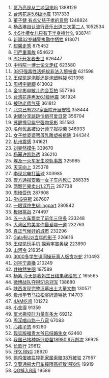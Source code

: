 1. [贾乃亮是从工地回来吗](https://s.weibo.com/weibo?q=%23%E8%B4%BE%E4%B9%83%E4%BA%AE%E6%98%AF%E4%BB%8E%E5%B7%A5%E5%9C%B0%E5%9B%9E%E6%9D%A5%E5%90%97%23&Refer=top) 1388129
1. [台湾花莲5.6级地震](https://s.weibo.com/weibo?q=%E5%8F%B0%E6%B9%BE%E8%8A%B1%E8%8E%B25.6%E7%BA%A7%E5%9C%B0%E9%9C%87&Refer=top) 1317333
1. [董子健 有点父慈子孝的意思](https://s.weibo.com/weibo?q=%E8%91%A3%E5%AD%90%E5%81%A5%20%E6%9C%89%E7%82%B9%E7%88%B6%E6%85%88%E5%AD%90%E5%AD%9D%E7%9A%84%E6%84%8F%E6%80%9D&Refer=top) 1248824
1. [杨丞琳自认流行音乐出道三次第二人](https://s.weibo.com/weibo?q=%E6%9D%A8%E4%B8%9E%E7%90%B3%E8%87%AA%E8%AE%A4%E6%B5%81%E8%A1%8C%E9%9F%B3%E4%B9%90%E5%87%BA%E9%81%93%E4%B8%89%E6%AC%A1%E7%AC%AC%E4%BA%8C%E4%BA%BA&Refer=top) 1052534
1. [小S吐槽女儿只有下半身拽什么](https://s.weibo.com/weibo?q=%E5%B0%8FS%E5%90%90%E6%A7%BD%E5%A5%B3%E5%84%BF%E5%8F%AA%E6%9C%89%E4%B8%8B%E5%8D%8A%E8%BA%AB%E6%8B%BD%E4%BB%80%E4%B9%88&Refer=top) 938741
1. [新疆32岁辅警执勤中牺牲](https://s.weibo.com/weibo?q=%E6%96%B0%E7%96%8632%E5%B2%81%E8%BE%85%E8%AD%A6%E6%89%A7%E5%8B%A4%E4%B8%AD%E7%89%BA%E7%89%B2&Refer=top) 918071
1. [甜馨走秀](https://s.weibo.com/weibo?q=%E7%94%9C%E9%A6%A8%E8%B5%B0%E7%A7%80&Refer=top) 875452
1. [F1严重事故](https://s.weibo.com/weibo?q=%23F1%E4%B8%A5%E9%87%8D%E4%BA%8B%E6%95%85%23&Refer=top) 854622
1. [PDF开发者去世](https://s.weibo.com/weibo?q=PDF%E5%BC%80%E5%8F%91%E8%80%85%E5%8E%BB%E4%B8%96&Refer=top) 626447
1. [中科院一博士论文走红](https://s.weibo.com/weibo?q=%23%E4%B8%AD%E7%A7%91%E9%99%A2%E4%B8%80%E5%8D%9A%E5%A3%AB%E8%AE%BA%E6%96%87%E8%B5%B0%E7%BA%A2%23&Refer=top) 623580
1. [38只强毒性活蚂蚁非法入境被查](https://s.weibo.com/weibo?q=38%E5%8F%AA%E5%BC%BA%E6%AF%92%E6%80%A7%E6%B4%BB%E8%9A%82%E8%9A%81%E9%9D%9E%E6%B3%95%E5%85%A5%E5%A2%83%E8%A2%AB%E6%9F%A5&Refer=top) 621598
1. [王俊凯是泡脚还是泡塑料袋](https://s.weibo.com/weibo?q=%23%E7%8E%8B%E4%BF%8A%E5%87%AF%E6%98%AF%E6%B3%A1%E8%84%9A%E8%BF%98%E6%98%AF%E6%B3%A1%E5%A1%91%E6%96%99%E8%A2%8B%23&Refer=top) 621398
1. [周柯宇崴脚](https://s.weibo.com/weibo?q=%23%E5%91%A8%E6%9F%AF%E5%AE%87%E5%B4%B4%E8%84%9A%23&Refer=top) 613002
1. [金宇彬申敏儿约会互拍](https://s.weibo.com/weibo?q=%23%E9%87%91%E5%AE%87%E5%BD%AC%E7%94%B3%E6%95%8F%E5%84%BF%E7%BA%A6%E4%BC%9A%E4%BA%92%E6%8B%8D%23&Refer=top) 557796
1. [台湾花莲再发6.1级地震](https://s.weibo.com/weibo?q=%23%E5%8F%B0%E6%B9%BE%E8%8A%B1%E8%8E%B2%E5%86%8D%E5%8F%916.1%E7%BA%A7%E5%9C%B0%E9%9C%87%23&Refer=top) 361924
1. [被钟老师气死](https://s.weibo.com/weibo?q=%23%E8%A2%AB%E9%92%9F%E8%80%81%E5%B8%88%E6%B0%94%E6%AD%BB%23&Refer=top) 361812
1. [北京已有237家医院开展安检](https://s.weibo.com/weibo?q=%E5%8C%97%E4%BA%AC%E5%B7%B2%E6%9C%89237%E5%AE%B6%E5%8C%BB%E9%99%A2%E5%BC%80%E5%B1%95%E5%AE%89%E6%A3%80&Refer=top) 358444
1. [谢娜分享跳跳俏俏可爱日常](https://s.weibo.com/weibo?q=%23%E8%B0%A2%E5%A8%9C%E5%88%86%E4%BA%AB%E8%B7%B3%E8%B7%B3%E4%BF%8F%E4%BF%8F%E5%8F%AF%E7%88%B1%E6%97%A5%E5%B8%B8%23&Refer=top) 356704
1. [苏醒撞见紫宁强吻奚彬](https://s.weibo.com/weibo?q=%23%E8%8B%8F%E9%86%92%E6%92%9E%E8%A7%81%E7%B4%AB%E5%AE%81%E5%BC%BA%E5%90%BB%E5%A5%9A%E5%BD%AC%23&Refer=top) 351583
1. [名创优品被设计师举报抄袭](https://s.weibo.com/weibo?q=%23%E5%90%8D%E5%88%9B%E4%BC%98%E5%93%81%E8%A2%AB%E8%AE%BE%E8%AE%A1%E5%B8%88%E4%B8%BE%E6%8A%A5%E6%8A%84%E8%A2%AD%23&Refer=top) 348933
1. [女子给婆婆喂母乳雕塑被拆除](https://s.weibo.com/weibo?q=%E5%A5%B3%E5%AD%90%E7%BB%99%E5%A9%86%E5%A9%86%E5%96%82%E6%AF%8D%E4%B9%B3%E9%9B%95%E5%A1%91%E8%A2%AB%E6%8B%86%E9%99%A4&Refer=top) 344344
1. [杭州震感](https://s.weibo.com/weibo?q=%E6%9D%AD%E5%B7%9E%E9%9C%87%E6%84%9F&Refer=top) 341621
1. [刘昊然摸牛](https://s.weibo.com/weibo?q=%23%E5%88%98%E6%98%8A%E7%84%B6%E6%91%B8%E7%89%9B%23&Refer=top) 339670
1. [杨幂许凯路透](https://s.weibo.com/weibo?q=%23%E6%9D%A8%E5%B9%82%E8%AE%B8%E5%87%AF%E8%B7%AF%E9%80%8F%23&Refer=top) 336210
1. [埃及一火车发生脱轨事故](https://s.weibo.com/weibo?q=%23%E5%9F%83%E5%8F%8A%E4%B8%80%E7%81%AB%E8%BD%A6%E5%8F%91%E7%94%9F%E8%84%B1%E8%BD%A8%E4%BA%8B%E6%95%85%23&Refer=top) 325985
1. [天天向上](https://s.weibo.com/weibo?q=%E5%A4%A9%E5%A4%A9%E5%90%91%E4%B8%8A&Refer=top) 325378
1. [李现北电打篮球](https://s.weibo.com/weibo?q=%23%E6%9D%8E%E7%8E%B0%E5%8C%97%E7%94%B5%E6%89%93%E7%AF%AE%E7%90%83%23&Refer=top) 303985
1. [警方通报安徽一女子车内死亡](https://s.weibo.com/weibo?q=%E8%AD%A6%E6%96%B9%E9%80%9A%E6%8A%A5%E5%AE%89%E5%BE%BD%E4%B8%80%E5%A5%B3%E5%AD%90%E8%BD%A6%E5%86%85%E6%AD%BB%E4%BA%A1&Refer=top) 288335
1. [两颗芒果卖出1.2万元](https://s.weibo.com/weibo?q=%23%E4%B8%A4%E9%A2%97%E8%8A%92%E6%9E%9C%E5%8D%96%E5%87%BA1.2%E4%B8%87%E5%85%83%23&Refer=top) 287738
1. [周琦受伤](https://s.weibo.com/weibo?q=%E5%91%A8%E7%90%A6%E5%8F%97%E4%BC%A4&Refer=top) 287608
1. [RNG夺冠](https://s.weibo.com/weibo?q=%23RNG%E5%A4%BA%E5%86%A0%23&Refer=top) 287607
1. [一眼误终生killingpart](https://s.weibo.com/weibo?q=%23%E4%B8%80%E7%9C%BC%E8%AF%AF%E7%BB%88%E7%94%9Fkillingpart%23&Refer=top) 280842
1. [极限挑战](https://s.weibo.com/weibo?q=%E6%9E%81%E9%99%90%E6%8C%91%E6%88%98&Refer=top) 274497
1. [五一火车票卖了前年三倍多](https://s.weibo.com/weibo?q=%23%E4%BA%94%E4%B8%80%E7%81%AB%E8%BD%A6%E7%A5%A8%E5%8D%96%E4%BA%86%E5%89%8D%E5%B9%B4%E4%B8%89%E5%80%8D%E5%A4%9A%23&Refer=top) 233248
1. [大湾区的美食你最爱哪一道](https://s.weibo.com/weibo?q=%23%E5%A4%A7%E6%B9%BE%E5%8C%BA%E7%9A%84%E7%BE%8E%E9%A3%9F%E4%BD%A0%E6%9C%80%E7%88%B1%E5%93%AA%E4%B8%80%E9%81%93%23&Refer=top) 232763
1. [真正气候好的城市](https://s.weibo.com/weibo?q=%23%E7%9C%9F%E6%AD%A3%E6%B0%94%E5%80%99%E5%A5%BD%E7%9A%84%E5%9F%8E%E5%B8%82%23&Refer=top) 232296
1. [Gala有Uzi当年的影子](https://s.weibo.com/weibo?q=%23Gala%E6%9C%89Uzi%E5%BD%93%E5%B9%B4%E7%9A%84%E5%BD%B1%E5%AD%90%23&Refer=top) 226616
1. [王俊凯玩手机 探索宇宙奥秘](https://s.weibo.com/weibo?q=%E7%8E%8B%E4%BF%8A%E5%87%AF%E7%8E%A9%E6%89%8B%E6%9C%BA%20%E6%8E%A2%E7%B4%A2%E5%AE%87%E5%AE%99%E5%A5%A5%E7%A7%98&Refer=top) 223890
1. [山河令](https://s.weibo.com/weibo?q=%E5%B1%B1%E6%B2%B3%E4%BB%A4&Refer=top) 219354
1. [3000多学生课间操玩真人版贪吃蛇](https://s.weibo.com/weibo?q=%233000%E5%A4%9A%E5%AD%A6%E7%94%9F%E8%AF%BE%E9%97%B4%E6%93%8D%E7%8E%A9%E7%9C%9F%E4%BA%BA%E7%89%88%E8%B4%AA%E5%90%83%E8%9B%87%23&Refer=top) 210493
1. [刘宇宁直播](https://s.weibo.com/weibo?q=%E5%88%98%E5%AE%87%E5%AE%81%E7%9B%B4%E6%92%AD&Refer=top) 210249
1. [井柏然生图](https://s.weibo.com/weibo?q=%23%E4%BA%95%E6%9F%8F%E7%84%B6%E7%94%9F%E5%9B%BE%23&Refer=top) 197589
1. [杨紫 今天是我妈生日结果我给忘了](https://s.weibo.com/weibo?q=%E6%9D%A8%E7%B4%AB%20%E4%BB%8A%E5%A4%A9%E6%98%AF%E6%88%91%E5%A6%88%E7%94%9F%E6%97%A5%E7%BB%93%E6%9E%9C%E6%88%91%E7%BB%99%E5%BF%98%E4%BA%86&Refer=top) 165565
1. [微博战队夺得S1总冠军](https://s.weibo.com/weibo?q=%23%E5%BE%AE%E5%8D%9A%E6%88%98%E9%98%9F%E5%A4%BA%E5%BE%97S1%E6%80%BB%E5%86%A0%E5%86%9B%23&Refer=top) 138680
1. [陕西发现完整汉墓出土大量文物](https://s.weibo.com/weibo?q=%E9%99%95%E8%A5%BF%E5%8F%91%E7%8E%B0%E5%AE%8C%E6%95%B4%E6%B1%89%E5%A2%93%E5%87%BA%E5%9C%9F%E5%A4%A7%E9%87%8F%E6%96%87%E7%89%A9&Refer=top) 130571
1. [贵州毕节马拉松奖牌遭哄抢](https://s.weibo.com/weibo?q=%E8%B4%B5%E5%B7%9E%E6%AF%95%E8%8A%82%E9%A9%AC%E6%8B%89%E6%9D%BE%E5%A5%96%E7%89%8C%E9%81%AD%E5%93%84%E6%8A%A2&Refer=top) 114703
1. [4AM吃鸡](https://s.weibo.com/weibo?q=4AM%E5%90%83%E9%B8%A1&Refer=top) 101272
1. [小舍得](https://s.weibo.com/weibo?q=%E5%B0%8F%E8%88%8D%E5%BE%97&Refer=top) 91359
1. [军犬撕咬时力量有多大](https://s.weibo.com/weibo?q=%23%E5%86%9B%E7%8A%AC%E6%92%95%E5%92%AC%E6%97%B6%E5%8A%9B%E9%87%8F%E6%9C%89%E5%A4%9A%E5%A4%A7%23&Refer=top) 69212
1. [周深唱山路十八弯](https://s.weibo.com/weibo?q=%23%E5%91%A8%E6%B7%B1%E5%94%B1%E5%B1%B1%E8%B7%AF%E5%8D%81%E5%85%AB%E5%BC%AF%23&Refer=top) 67083
1. [心疼子悠](https://s.weibo.com/weibo?q=%E5%BF%83%E7%96%BC%E5%AD%90%E6%82%A0&Refer=top) 66280
1. [现实版福贵大爷已结婚生女](https://s.weibo.com/weibo?q=%23%E7%8E%B0%E5%AE%9E%E7%89%88%E7%A6%8F%E8%B4%B5%E5%A4%A7%E7%88%B7%E5%B7%B2%E7%BB%93%E5%A9%9A%E7%94%9F%E5%A5%B3%23&Refer=top) 62460
1. [我国已接种新冠疫苗18980.9万剂次](https://s.weibo.com/weibo?q=%23%E6%88%91%E5%9B%BD%E5%B7%B2%E6%8E%A5%E7%A7%8D%E6%96%B0%E5%86%A0%E7%96%AB%E8%8B%9718980.9%E4%B8%87%E5%89%82%E6%AC%A1%23&Refer=top) 36925
1. [长歌行](https://s.weibo.com/weibo?q=%E9%95%BF%E6%AD%8C%E8%A1%8C&Refer=top) 29812
1. [FPX RNG](https://s.weibo.com/weibo?q=%23FPX%20RNG%23&Refer=top) 28620
1. [偷鸡蛋被拦猝死家属索赔38万被驳](https://s.weibo.com/weibo?q=%23%E5%81%B7%E9%B8%A1%E8%9B%8B%E8%A2%AB%E6%8B%A6%E7%8C%9D%E6%AD%BB%E5%AE%B6%E5%B1%9E%E7%B4%A2%E8%B5%9438%E4%B8%87%E8%A2%AB%E9%A9%B3%23&Refer=top) 27957
1. [交警通报大巴车撞限高杆致1死6伤](https://s.weibo.com/weibo?q=%E4%BA%A4%E8%AD%A6%E9%80%9A%E6%8A%A5%E5%A4%A7%E5%B7%B4%E8%BD%A6%E6%92%9E%E9%99%90%E9%AB%98%E6%9D%86%E8%87%B41%E6%AD%BB6%E4%BC%A4&Refer=top) 19919
1. [QG掉入B组](https://s.weibo.com/weibo?q=QG%E6%8E%89%E5%85%A5B%E7%BB%84&Refer=top) 19586